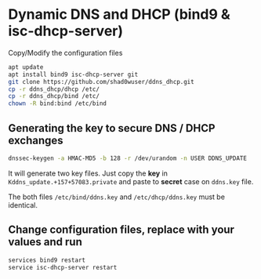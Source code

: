 # Dynamic DNS and DHCP (bind9 & isc-dhcp-server)
Copy/Modify the configuration files
```bash
apt update
apt install bind9 isc-dhcp-server git
git clone https://github.com/shad0wuser/ddns_dhcp.git
cp -r ddns_dhcp/dhcp /etc/
cp -r ddns_dhcp/bind /etc/
chown -R bind:bind /etc/bind
```


## Generating the key to secure DNS / DHCP exchanges
```bash
dnssec-keygen -a HMAC-MD5 -b 128 -r /dev/urandom -n USER DDNS_UPDATE
```
It will generate two key files. Just copy the **key** in `Kddns_update.+157+57083.private` and paste to **secret** case on `ddns.key` file.

The both files `/etc/bind/ddns.key` and `/etc/dhcp/ddns.key` must be identical.

## Change configuration files, replace with your values and run
```bash
services bind9 restart
service isc-dhcp-server restart
```

